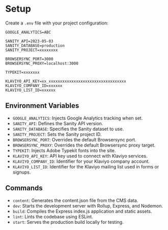 # Setup

Create a `.env` file with your project configuration:

```env
GOOGLE_ANALYTICS=ABC

SANITY_API=2023-05-03
SANITY_DATABASE=production
SANITY_PROJECT=xxxxxxxx

BROWSERSYNC_PORT=3000
BROWSERSYNC_PROXY=localhost:3000

TYPEKIT=xxxxxxx

KLAVIYO_API_KEY=xx_xxxxxxxxxxxxxxxxxxxxxxxxxxxxxxxxxx
KLAVIYO_COMPANY_ID=xxxxxx
KLAVIYO_LIST_ID=xxxxxx
```

## Environment Variables

- `GOOGLE_ANALYTICS`: Injects Google Analytics tracking when set.
- `SANITY_API`: Defines the Sanity API version.
- `SANITY_DATABASE`: Specifies the Sanity dataset to use.
- `SANITY_PROJECT`: Sets the Sanity project ID.
- `BROWSERSYNC_PORT`: Overrides the default Browsersync port.
- `BROWSERSYNC_PROXY`: Overrides the default Browsersync proxy target.
- `TYPEKIT`: Injects Adobe Typekit fonts into the site.
- `KLAVIYO_API_KEY`: API key used to connect with Klaviyo services.
- `KLAVIYO_COMPANY_ID`: Identifier for your Klaviyo company account.
- `KLAVIYO_LIST_ID`: Identifier for the Klaviyo mailing list used in forms or signups.

## Commands

- `content`: Generates the content.json file from the CMS data.
- `dev`: Starts the development server with Rollup, Express, and Nodemon.
- `build`: Compiles the Express index.js application and static assets.
- `lint`: Lints the codebase using ESLint.
- `start`: Serves the production build locally for testing.
